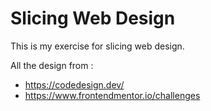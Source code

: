 # Slicing Web Design

This is my exercise for slicing web design.

All the design from :

- <https://codedesign.dev/>
- <https://www.frontendmentor.io/challenges>
